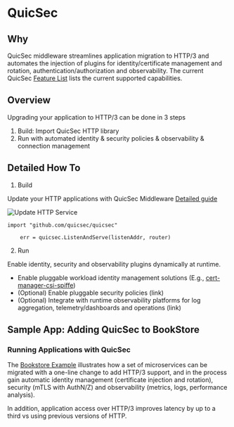 # QuicSec

## Why



QuicSec middleware streamlines application migration to HTTP/3 and automates the injection of plugins for identity/certificate management and rotation, authentication/authorization and observability. The current QuicSec [Feature List](docs/Features.md) lists the current supported capabilities.

## Overview

Upgrading your application to HTTP/3 can be done in 3 steps
1. Build: Import QuicSec HTTP library  
2. Run with automated identity & security policies & observability & connection management


## Detailed How To

1. Build

Update your HTTP applications with QuicSec Middleware [Detailed guide](https://github.com/quicsec/quicsec/blob/main/docs/PORTING_GUIDE.md)

![Update HTTP Service](https://quicsec.io/images/desktop/quicsec-listen-and-serve.png)

```
import "github.com/quicsec/quicsec"

	err = quicsec.ListenAndServe(listenAddr, router)
```

2. Run

Enable identity, security and observability plugins dynamically at runtime.

* Enable pluggable workload identity management solutions (E.g., [cert-manager-csi-spiffe](https://github.com/quicsec/quicsec/blob/main/examples/bookstore/CERT-MANAGER.md))
* (Optional) Enable pluggable security policies (link)
* (Optional) Integrate with runtime observability platforms for log aggregation, telemetry/dashboards and operations (link)

## Sample App: Adding QuicSec to BookStore

### Running Applications with QuicSec

The [Bookstore Example](examples/bookstore/README.md) illustrates how a set of microservices can be migrated with a one-line change to add HTTP/3 support, and in the process gain automatic identity management (certificate injection and rotation), security (mTLS with AuthN/Z) and observability (metrics, logs, performance analysis).

In addition, application access over HTTP/3 improves latency by up to a third vs using previous versions of HTTP.
